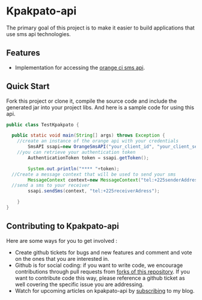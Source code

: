 # Kpakpato-api #

The primary goal of this project is to make it easier to build applications that use sms api technologies.

## Features ##

* Implementation for accessing the [orange ci sms api](http://help.github.com/forking/).


## Quick Start ##

Fork this project or clone it, compile the source code and include the generated jar into your project libs.
And here is a sample code for using this api.

```java
public class TestKpakpato {

  public static void main(String[] args) throws Exception {
    //create an instance of the orange api with your credentials
        SmsAPI ssapi=new OrangeSmsAPI("your_client_id", "your_client_secret");
    //you can retrieve your authentication token
        AuthenticationToken token = ssapi.getToken();

        System.out.println("**** "+token);
  //Create a message context that will be used to send your sms
        MessageContext context=new MessageContext("tel:+225senderAddress", "senderName", "your message here");
  //send a sms to your receiver
        ssapi.sendSms(context, "tel:+225receiverAdress");

    }
}
```

## Contributing to Kpakpato-api ##

Here are some ways for you to get involved  :

* Create github tickets for bugs and new features and comment and vote on the ones that you are interested in.  
* Github is for social coding: if you want to write code, we encourage contributions through pull requests from [forks of this repository](http://help.github.com/forking/). If you want to contribute code this way, please reference a github ticket as well covering the specific issue you are addressing.
* Watch for upcoming articles on kpakpato-api by [subscribing](http://centonni.com) to my blog.
